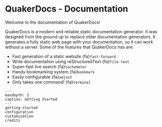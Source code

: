 QuakerDocs - Documentation
==========================

Welcome to the documentation of QuakerDocs!

QuakerDocs is a modern and reliable static documentation generator. It
was designed from the ground up to replace older documentation
generators. It generates a fully static web page with your
documentation, so it can work without a server. Some of the features
that QuakerDocs has are:

-   Fast generation of a static website {fa}`fast-forward`
-   Write documentation using reStructuredText {fa}`file-text`
-   Super-fast live search {fa}`tachometer`
-   Handy bookmarking system {fa}`bookmark`
-   Easily configurable {fa}`adjust`
-   Only takes one command! {fa}`terminal`

```{toctree}
---
maxdepth: 2
caption: Getting Started
---
getting-started
configuration
customization
credits
```
